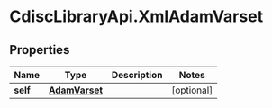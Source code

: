 # CdiscLibraryApi.XmlAdamVarset

## Properties

Name | Type | Description | Notes
------------ | ------------- | ------------- | -------------
**self** | [**AdamVarset**](AdamVarset.md) |  | [optional] 


